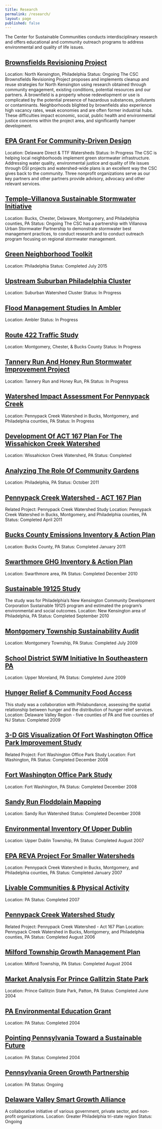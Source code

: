 ```yaml
---
title: Research
permalink: /research/
layout: page
published: false
---
```

The Center for Sustainable Communities conducts interdisciplinary research and offers educational and community outreach programs to address environmental and quality of life issues. 

## [Brownsfields Revisioning Project](https://tyler.temple.edu/brownfields-revisioning-project)
Location: North Kensington, Philadelphia
Status: Ongoing
The CSC Brownsfields Revisioning Project proposes and implements cleanup and reuse strategies for North Kensington using research obtained through community engagement, existing conditions, potential resources and our partners. A brownfield is a property whose redevelopment or use is complicated by the potential presence of hazardous substances, pollutants or contaminants. Neighborhoods blighted by brownfields also experience high vacancy rates, weak economies and are often former industrial hubs. These difficulties impact economic, social, public health and environmental justice concerns within the project area, and significantly hamper development. 
 
## [EPA Grant For Community-Driven Design](https://tyler.temple.edu/epa-grant-community-driven-design)
Location: Delaware Direct & TTF Watersheds
Status: In Progress
The CSC is helping local neighborhoods implement green stormwater infrastructure. Addressing water quality, environmental justice and quality of life issues through GSI projects and watershed-wide plans is an excellent way the CSC gives back to the community. Three nonprofit organizations serve as our key partners and other partners provide advisory, advocacy and other relevant services. 

## [Temple–Villanova Sustainable Stormwater Initiative](http://www.temple.edu/ambler/csc/t-vssi/index.htm)
Location: Bucks, Chester, Delaware, Montgomery, and Philadelphia counties, PA
Status: Ongoing
The CSC has a partnership with Villanova Urban Stormwater Partnership to demonstrate stormwater best management practices, to conduct research and to conduct outreach program focusing on regional stormwater management. 

## [Green Neighborhood Toolkit](https://tyler.temple.edu/cdev-studio-sustainability-toolkit)
Location: Philadelphia
Status: Completed July 2015

## [Upstream Suburban Philadelphia Cluster](https://tyler.temple.edu/upstream-suburban-philadelphia-cluster)
Location: Suburban Watershed Cluster
Status: In Progress
 
## [Flood Management Studies In Ambler](https://tyler.temple.edu/flood-management-studies-ambler)
Location: Ambler
Status: In Progress
 
## [Route 422 Traffic Study](https://tyler.temple.edu/route-422-traffic)
Location: Montgomery, Chester, & Bucks County
Status: In Progress
 
## [Tannery Run And Honey Run Stormwater Improvement Project](https://tyler.temple.edu/tannery-honey-run-stormwater-project)
Location: Tannery Run and Honey Run, PA
Status: In Progress
 
## [Watershed Impact Assessment For Pennypack Creek](https://tyler.temple.edu/land-use-patterns-pennypack-watershed)
Location: Pennypack Creek Watershed in Bucks, Montgomery, and Philadelphia counties, PA
Status: In Progress
 
## [Development Of ACT 167 Plan For The Wissahickon Creek Watershed](https://tyler.temple.edu/wissahickon-watershed-act-167)
Location: Wissahickon Creek Watershed, PA
Status: Completed
 
## [Analyzing The Role Of Community Gardens](https://tyler.temple.edu/analyzing-role-community-gardens)
Location: Philadelphia, PA
Status: October 2011
 
## [Pennypack Creek Watershed - ACT 167 Plan](https://tyler.temple.edu/pennypack-watershed-act-167)
Related Project: Pennypack Creek Watershed Study
Location: Pennypack Creek Watershed in Bucks, Montgomery, and Philadelphia counties, PA
Status: Completed April 2011
 
## [Bucks County Emissions Inventory & Action Plan](https://tyler.temple.edu/bucks-county-emissions-inventory-action-plan)
Location: Bucks County, PA
Status: Completed January 2011
 
## [Swarthmore GHG Inventory & Action Plan](https://tyler.temple.edu/greenhouse-gas-inventory-action-plan)
Location: Swarthmore area, PA
Status: Completed December 2010
 
## [Sustainable 19125 Study](https://tyler.temple.edu/sustainable-19125-study)
The study was for Philadelphia’s New Kensington Community Development Corporation Sustainable 19125 program and estimated the program’s environmental and social outcomes.
Location: New Kensington area of Philadelphia, PA
Status: Completed September 2010
 
## [Montgomery Township Sustainability Audit](https://tyler.temple.edu/montgomery-sustainability-audit)
Location: Montgomery Township, PA
Status: Completed July 2009
 
## [School District SWM Initiative In Southeastern PA](https://tyler.temple.edu/school-district-initiative-southeastern-pa)
Location: Upper Moreland, PA
Status: Completed June 2009
 
## [Hunger Relief & Community Food Access](https://tyler.temple.edu/hunger-relief-community-food-access)
This study was a collaboration with Philabundance, assessing the spatial relationship between hunger and the distribution of hunger relief services.
Location: Delaware Valley Region - five counties of PA and five counties of NJ
Status: Completed 2009
 
## [3-D GIS Visualization Of Fort Washington Office Park Improvement Study](https://tyler.temple.edu/3-d-visualization-fort-washington-office-park)
Related Project: Fort Washington Office Park Study
Location: Fort Washington, PA
Status: Completed December 2008
 
## [Fort Washington Office Park Study](http://tyler.temple.edu/fort-washington-office-park-flood-study)
Location: Fort Washington, PA
Status: Completed December 2008
 
## [Sandy Run Floddplain Mapping](https://tyler.temple.edu/sandy-run-floodplain-mapping)
Location: Sandy Run Watershed
Status: Completed December 2008
 
## [Environmental Inventory Of Upper Dublin](https://tyler.temple.edu/environmental-inventory-upper-dublin)
Location: Upper Dublin Township, PA
Status: Completed August 2007
 
## [EPA REVA Project For Smaller Watersheds](https://tyler.temple.edu/epa-reva-project-smaller-watersheds)
Location: Pennypack Creek Watershed in Bucks, Montgomery, and Philadelphia counties, PA
Status: Completed January 2007
 
## [Livable Communities & Physical Activity](https://tyler.temple.edu/livable-communities-physical-activity)
Location: PA
Status: Completed 2007
 
## [Pennypack Creek Watershed Study](http://tyler.temple.edu/pennypack-watershed-study)
Related Project: Pennypack Creek Watershed - Act 167 Plan
Location: Pennypack Creek Watershed in Bucks, Montgomery, and Philadelphia counties, PA
Status: Completed August 2006
 
## [Milford Township Growth Management Plan](https://tyler.temple.edu/milford-growth-management-plan)
Location: Milford Township, PA
Status: Completed August 2004
 
## [Market Analysis For Prince Gallitzin State Park](https://tyler.temple.edu/prince-gallitzin-state-park)
Location: Prince Gallitzin State Park, Patton, PA
Status: Completed June 2004
 
## [PA Environmental Education Grant](https://tyler.temple.edu/pa-environmental-education-grant)
Location: PA
Status: Completed 2004
 
## [Pointing Pennsylvania Toward a Sustainable Future](https://tyler.temple.edu/pointing-pa-toward-sustainable-future)
Location: PA
Status: Completed 2004
 
## [Pennsylvania Green Growth Partnership](https://tyler.temple.edu/pa-green-growth-partnership)
Location: PA
Status: Ongoing
 
## [Delaware Valley Smart Growth Alliance](https://tyler.temple.edu/delaware-valley-smart-growth-alliance)
A collaborative initiative of various government, private sector, and non-profit organizations.
Location: Greater Philadelphia tri-state region
Status: Ongoing

